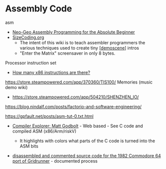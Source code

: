 Assembly Code
============
asm

* [Neo-Geo Assembly Programming for the Absolute Beginner](https://www.ajworld.net/neogeodev/beginner/)
* [SizeCoding.org](http://www.sizecoding.org/wiki/Main_Page)
    * The intent of this wiki is to teach assembler programmers the various techniques used to create tiny [[demoscene]] intros
    * "Enter the Matrix" screensaver in only 8 bytes. 

Processor instruction set

* [How many x86 instructions are there?](https://fgiesen.wordpress.com/2016/08/25/how-many-x86-instructions-are-there/)

https://store.steampowered.com/app/370360/TIS100/
Memories (music demo wiki)

* https://store.steampowered.com/app/504210/SHENZHEN_IO/

https://blog.nindalf.com/posts/factorio-and-software-engineering/

https://gpfault.net/posts/asm-tut-0.txt.html


* [Compiler Explorer: Matt Godbolt](https://godbolt.org/) - Web based - See C code and compiled ASM (x86/Arm/riskV)
    * It highlights with colors what parts of the C code is turned into the ASM bits

* [disassembled and commented source code for the 1982 Commodore 64 port of Gridrunner](https://github.com/mwenge/gridrunner) - documented process

[//begin]: # "Autogenerated link references for markdown compatibility"
[demoscene]: demoscene.md "Demoscene"
[//end]: # "Autogenerated link references"